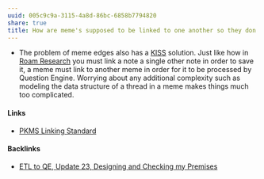 ```yaml
---
uuid: 005c9c9a-3115-4a8d-86bc-6858b7794820
share: true
title: How are meme's supposed to be linked to one another so they don't get lost?
---
```

* The problem of meme edges also has a [KISS](../8412af19-c492-44c7-8e39-7fad1b85155e) solution. Just like how in [Roam Research](../6c6425a5-d844-46fd-ba26-8d0fa23ce07a) you must link a note a single other note in order to save it, a meme must link to another meme in order for it to be processed by Question Engine. Worrying about any additional complexity such as modeling the data structure of a thread in a meme makes things much too complicated.


#### Links

* [PKMS Linking Standard](../d13c5ee2-c4f7-4a5f-9ae6-15feda37da13)

#### Backlinks

* [ETL to QE, Update 23, Designing and Checking my Premises](/2bd9365f-daba-418c-bbe8-3aed2804909d)